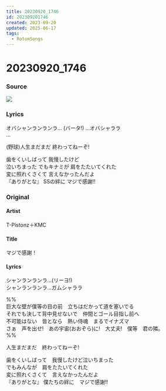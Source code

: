 ```yaml
---
title: 20230920_1746
id: 202309201746
created: 2023-09-20
updated: 2025-06-17
tags:
  - RotomSongs
---
```

# 20230920_1746

### Source

![](https://x.com/Starlystrongest/status/1704416643873743113)

### Lyrics

オバシャンランランラ… (バータ!) …オバシャララ  
…  

(野球)人生まだまだ 終わってねーぞ!  

歯をくいしばって 我慢したけど  
泣いちまった でもキナミが 肩をたたいてくれた  
変に照れくさくて 言えなかったんだよ  
『ありがとな』 SSの絆に マジで感謝!!  

### Original

#### Artist

T-Pistonz＋KMC

#### Title

マジで感謝！

#### Lyrics

シャンランランラ…(リーヨ!)  
シャンランランラ…ガムシャララ  
 
%%  
巨大な壁が僕等の目の前　立ちはだかって道を塞いでる  
それでも決して背中見せないで　仲間とゴール目指し前へ  
不可能はない　皆となら　熱い侍魂　まるでイナズマ  
さぁ　声を出せ!　あの宇宙(おおぞら)に!　大丈夫!　僕等　君の隣。  
 %%  

人生まだまだ　終わってねーぞ!  
  
歯をくいしばって　我慢したけど泣いちまった  
でもみんなが　肩をたたいてくれた  
変に照れくさくて　言えなかったんだよ  
『ありがとな』 僕たちの絆に　マジで感謝!!  


